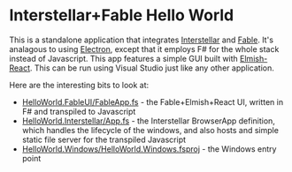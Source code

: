 # Interstellar+Fable Hello World

This is a standalone application that integrates [Interstellar](https://github.com/jwosty/Interstellar) and [Fable](https://fable.io/). It's analagous to using [Electron](https://electronjs.org), except that it employs F# for the whole stack instead of Javascript. This app features a simple GUI built with [Elmish-React](https://elmish.github.io/react/). This can be run using Visual Studio just like any other application.

Here are the interesting bits to look at:

* [HelloWorld.FableUI/FableApp.fs](HelloWorld.FableUI/FableApp.fs) - the Fable+Elmish+React UI, written in F# and transpiled to Javascript
* [HelloWorld.Interstellar/App.fs](HelloWorld.Interstellar/App.fs) - the Interstellar BrowserApp definition, which handles the lifecycle of the windows, and also hosts and simple static file server for the transpiled Javascript
* [HelloWorld.Windows/HelloWorld.Windows.fsproj](HelloWorld.Windows/HelloWorld.Windows.fsproj) - the Windows entry point
